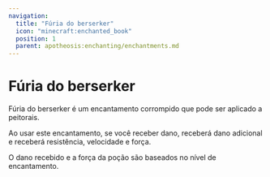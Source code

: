 ```yaml
---
navigation:
  title: "Fúria do berserker"
  icon: "minecraft:enchanted_book"
  position: 1
  parent: apotheosis:enchanting/enchantments.md
---
```


# Fúria do berserker

<Color id="dark_red">Fúria do berserker</Color> é um encantamento corrompido que pode ser aplicado a peitorais.

Ao usar este encantamento, se você receber dano, receberá dano adicional e receberá resistência, velocidade e força.

O dano recebido e a força da poção são baseados no nível de encantamento.

